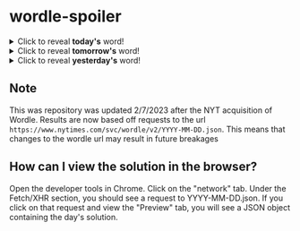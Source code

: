 # wordle-spoiler

<details>
  <summary>Click to reveal <b>today's</b> word!</summary>
  <br>
  <b> scoff </b>
</details>

<details>
  <summary>Click to reveal <b>tomorrow's</b> word!</summary>
  <br>
  <b> canon </b>
</details>

<details>
  <summary>Click to reveal <b>yesterday's</b> word!</summary>
  <br>
  <b> crush </b>
</details>

## Note
This was repository was updated 2/7/2023 after the NYT acquisition of Wordle. Results are now based off requests to the url `https://www.nytimes.com/svc/wordle/v2/YYYY-MM-DD.json`. This means that changes to the wordle url may result in future breakages

## How can I view the solution in the browser?
Open the developer tools in Chrome. Click on the "network" tab. Under the Fetch/XHR section, you should see a request to YYYY-MM-DD.json. If you click on that request and view the "Preview" tab, you will see a JSON object containing the day's solution.
